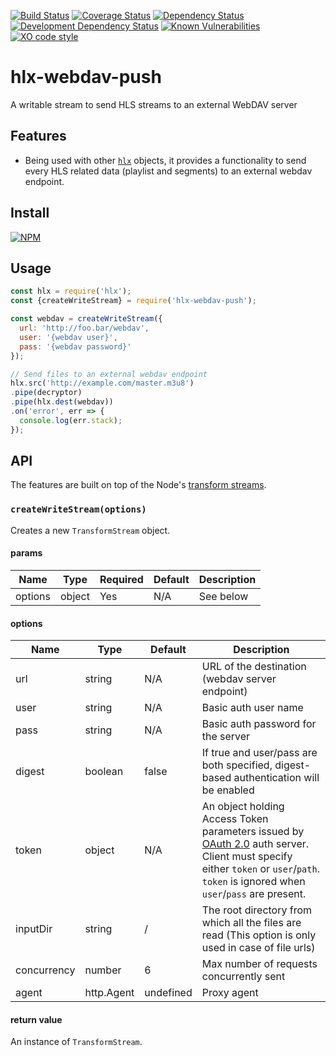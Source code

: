 [![Build Status](https://travis-ci.org/hlxjs/hlx-webdav-push.svg?branch=master)](https://travis-ci.org/hlxjs/hlx-webdav-push)
[![Coverage Status](https://coveralls.io/repos/github/hlxjs/hlx-webdav-push/badge.svg?branch=master)](https://coveralls.io/github/hlxjs/hlx-webdav-push?branch=master)
[![Dependency Status](https://david-dm.org/hlxjs/hlx-webdav-push.svg)](https://david-dm.org/hlxjs/hlx-webdav-push)
[![Development Dependency Status](https://david-dm.org/hlxjs/hlx-webdav-push/dev-status.svg)](https://david-dm.org/hlxjs/hlx-webdav-push#info=devDependencies)
[![Known Vulnerabilities](https://snyk.io/test/github/hlxjs/hlx-webdav-push/badge.svg)](https://snyk.io/test/github/hlxjs/hlx-webdav-push)
[![XO code style](https://img.shields.io/badge/code_style-XO-5ed9c7.svg)](https://github.com/sindresorhus/xo)

# hlx-webdav-push
A writable stream to send HLS streams to an external WebDAV server

## Features
* Being used with other [`hlx`](https://github.com/hlxjs) objects, it provides a functionality to send every HLS related data (playlist and segments) to an external webdav endpoint.

## Install
[![NPM](https://nodei.co/npm/hlx-webdav-push.png?mini=true)](https://nodei.co/npm/hlx-webdav-push/)

## Usage

```js
const hlx = require('hlx');
const {createWriteStream} = require('hlx-webdav-push');

const webdav = createWriteStream({
  url: 'http://foo.bar/webdav',
  user: '{webdav user}',
  pass: '{webdav password}'
});

// Send files to an external webdav endpoint
hlx.src('http://example.com/master.m3u8')
.pipe(decryptor)
.pipe(hlx.dest(webdav))
.on('error', err => {
  console.log(err.stack);
});
```
## API
The features are built on top of the Node's [transform streams](https://nodejs.org/api/stream.html#stream_class_stream_transform).

### `createWriteStream(options)`
Creates a new `TransformStream` object.

#### params
| Name    | Type   | Required | Default | Description   |
| ------- | ------ | -------- | ------- | ------------- |
| options | object | Yes       | N/A      | See below     |

#### options
| Name        | Type   | Default | Description                       |
| ----------- | ------ | ------- | --------------------------------- |
| url | string | N/A     | URL of the destination (webdav server endpoint) |
| user | string | N/A   | Basic auth user name |
| pass | string | N/A   | Basic auth password for the server |
| digest | boolean | false   | If true and user/pass are both specified, digest-based authentication will be enabled |
| token | object | N/A   | An object holding Access Token parameters issued by [OAuth 2.0](https://tools.ietf.org/html/rfc6749) auth server. Client must specify either `token` or `user`/`path`. `token` is ignored when `user`/`pass` are present. |
| inputDir | string | / | The root directory from which all the files are read (This option is only used in case of file urls) |
| concurrency | number | 6       | Max number of requests concurrently sent |
| agent | http.Agent | undefined       | Proxy agent |


#### return value
An instance of `TransformStream`.
